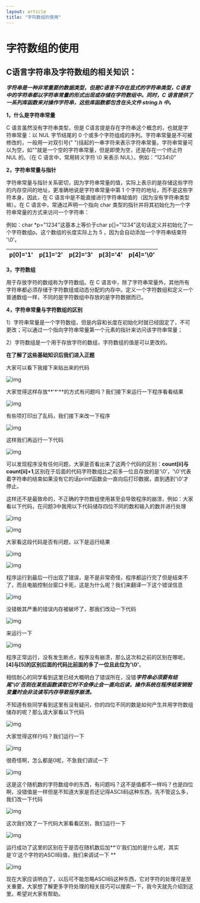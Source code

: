 ```yaml
---
layout: article
title: "字符数组的使用"
---
```


# 字符数组的使用

## C语言字符串及字符数组的相关知识：

​	***字符串是一种非常重要的数据类型，但是C语言不存在显式的字符串类型，C语言中的字符串都以字符串常量的形式出现或存储在字符数组中。同时，C 语言提供了一系列库函数来对操作字符串，这些库函数都包含在头文件 string.h 中。***

**1，什么是字符串常量**

  C 语言虽然没有字符串类型，但是 C语言提是存在字符串这个概念的，也就是字符串常量：以 NUL 字节结尾的 0 个或多个字符组成的序列。字符串常量是不可被修改的，一般用一对双引号(" ")括起的一串字符来表示字符串常量。字符串常量可以为空，如""就是一个空的字符串常量，但是即使为空，还是存在一个终止符 NUL 的。（在 C 语言中，常用转义字符 \0 来表示 NUL）。例如：“1234\0”

**2，字符串常量与指针**

  字符串常量与指针关系密切，因为字符串常量的值，实际上表示的是存储这些字符的内存空间的地址，更准确地说是字符串常量中第 1 个字符的地址，而不是这些字符本身。因此，在 C 语言中是不能直接进行字符串赋值的（因为没有字符串类型嘛）。在 C 语言中，常通过声明一个指向 char 类型的指针并将其初始化为一个字符串常量的方式来访问一个字符串：

例如：char *p="1234"这基本上等价于char p[]="1234"这句话定义并初始化了一个字符数组p。这个数组的长度实际上为 5 ，因为会自动添加一个字符串结束符 '\0'。

| **p[0]='1'** | **p[1]='2'** | **p[2]='3'** | **p[3]='4'** | **p[4]='\0'** |
| ------------ | ------------ | ------------ | ------------ | ------------- |

**3，字符数组**

  用于存放字符的数组称为字符数组。在 C 语言中，除了字符串常量外，其他所有字符串都必须存储于字符数组或动态分配的内存中。定义一个字符数组和定义一个普通数组一样，不同的是字符数组中存放的是字符数据而已。

**4，字符串常量与字符数组的区别**

1）字符串常量是一个字符数组，但是内容和长度在初始化时就已经固定了，不可更改；可以通过一个指向字符串常量第一个元素的指针来访问该字符串常量；

2）字符数组是一个用于存放字符的数组，字符数组的值是可以更改的。

**在了解了这些基础知识后我们进入正题**

  大家可以看下我接下来贴出来的代码

![img](https://p.ananas.chaoxing.com/star3/1142_217Q50/e1ab1a712a0dc53da776a9f5c3830e2b.png?rw=1142&rh=217&_fileSize=46093&_orientation=1)

大家觉得这样存放**'\*'**的方式有问题吗？我们接下来运行一下程序看看结果

![img](https://p.ananas.chaoxing.com/star3/586_420Q50/e0bf4d08d63c3af41da27961f7cf0af6.png?rw=586&rh=420&_fileSize=27301&_orientation=1)

有些项打印出了乱码，我们接下来改一下程序

![img](https://p.ananas.chaoxing.com/star3/1170_216Q50/42345833233ab49c532493e501cf7765.png?rw=1170&rh=216&_fileSize=45391&_orientation=1)

这样我们再运行一下代码

![img](https://p.ananas.chaoxing.com/star3/962_502Q50/e4e1ae4bde94e8751eac8cf04fcbee09.png?rw=962&rh=502&_fileSize=40269&_orientation=1)

可以发现程序没有任何问题，大家是否看出来了这两个代码的区别：**count[ii]与count[ii]+1**,区别在于后面的代码字符数组比之前多一位且存放的是‘\0’，'\0'代表着字符串的结束如果没有它的话printf函数会一直向后打印数据，直到遇到'\0'才停止。

这样还不是最致命的，不正确的字符数组使用甚至会导致程序的崩溃，例如：大家看以下代码，在问题3中我用以下代码储存四位不同的数和输入的数并进行处理

![img](https://p.ananas.chaoxing.com/star3/302_60Q50/c319b03e007c8d4dc2234757902d33ae.png?rw=302&rh=60&_fileSize=6550&_orientation=1)



![img](https://p.ananas.chaoxing.com/star3/958_537Q50/e65a3e80ff7fa39ff59a7fddb5fa6257.png?rw=958&rh=537&_fileSize=53426&_orientation=1)

大家看这段代码是否有问题，以下是运行结果

![img](https://p.ananas.chaoxing.com/star3/545_160Q50/ed19ec6025dc2d37f94f3c3901280e14.png?rw=545&rh=160&_fileSize=13410&_orientation=1)



![img](https://p.ananas.chaoxing.com/star3/768_243Q50/667f12d7c5f394f809553a83ded3a647.png?rw=768&rh=243&_fileSize=22899&_orientation=1)

程序运行到最后一行出现了错误，是不是非常奇怪，程序都运行完了但是结束不了，而且电脑控制台窗口卡死，这是为什么呢？我们来翻译一下这个错误信息

![img](https://p.ananas.chaoxing.com/star3/786_122Q50/93192c0d89b8539a42951f67f26dbb36.png?rw=786&rh=122&_fileSize=42446&_orientation=1)

没错极其严重的错误内存被破坏了，那我们改动一下代码

![img](https://p.ananas.chaoxing.com/star3/296_62Q50/7d571a77f1091102a7ce69c82382d58d.png?rw=296&rh=62&_fileSize=6708&_orientation=1)

来运行一下

![img](https://p.ananas.chaoxing.com/star3/981_387Q50/e8c8ae84912d6fd9f39e3fbb23ccefed.png?rw=981&rh=387&_fileSize=45235&_orientation=1)

程序正常运行，没有发生断点，程序没有崩溃，那么这次和之前的区别在哪呢，**[4]与[5]的区别后面的代码比前面的多了一位且此位为'\0'**。

  相信耐心的同学看到这里已经大概明白了错误所在，没错***字符串必须要有结尾'\0'否则在某些函数读取它时不会停止会一直向后读，操作系统在程序结束销毁变量时会非法读写内存导致程序崩溃。***

  不知道有些同学看到这里有没有疑问，你的四位不同的数是如何产生并用字符数组储存的呢？那么请大家看以下代码

![img](https://p.ananas.chaoxing.com/star3/1206_272Q50/c246fb63afddb39a477b01ced3ecc8de.png?rw=1206&rh=272&_fileSize=52473&_orientation=1)

大家觉得这样行吗？我们运行一下

![img](https://p.ananas.chaoxing.com/star3/972_398Q50/3cfdfe3d14b61682ea11cfeec9728f10.png?rw=972&rh=398&_fileSize=43462&_orientation=1)

很奇怪啊，怎么都是0呢，不急我们调试一下

![img](https://p.ananas.chaoxing.com/star3/682_112Q50/7c8a0680fb4d2dc970f99326b54d3aa8.png?rw=682&rh=112&_fileSize=8631&_orientation=1)

这是这个随机数的字符数组中的东西，有问题吗？这不是值都不一样吗？也是四位啊，没错值是一样但是不知道大家是否还记得ASCII码这种东西，先不管这么多，我们改一下代码

![img](https://p.ananas.chaoxing.com/star3/1171_273Q50/6920f0857ec215d6ea3df7c84566f436.png?rw=1171&rh=273&_fileSize=62209&_orientation=1)

这次我们改了一下代码大家看看区别，我们运行一下

![img](https://p.ananas.chaoxing.com/star3/977_388Q50/88995961c1c1f01d87a68836097d4047.png?rw=977&rh=388&_fileSize=44110&_orientation=1)

运行成功了这里的区别在于是否在随机数后加**'0'我们加的是什么呢，其实是'0'这个字符的ASCII码值，我们来调试一下
**

![img](https://p.ananas.chaoxing.com/star3/668_130Q50/b9718c9fa3eb4daacbf2e7c4d0146ff4.png?rw=668&rh=130&_fileSize=9542&_orientation=1)

现在大家应该明白了，以后可不能忽略ASCII码这种东西，它对字符的处理可是至关重要，大家想了解更多字符处理的相关技巧可以搜索一下，我今天就先介绍到这里。希望对大家有帮助。